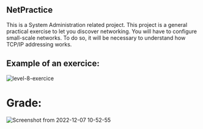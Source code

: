 ## NetPractice
This is a System Administration related project.
This project is a general practical exercise to let you discover networking.
You will have to configure small-scale networks. To do so, it will be necessary to understand how TCP/IP addressing works.

## Example of  an exercice:
![level-8-exercice](https://github.com/t-pereira06/42_NetPractice/assets/118270669/a0bf36a5-c532-4a85-b48b-a5efcca88f4d)

# Grade:
![Screenshot from 2022-12-07 10-52-55](https://github.com/t-pereira06/42_NetPractice/assets/118270669/d3fea787-7283-4711-ab5f-f5ee8550f485)
